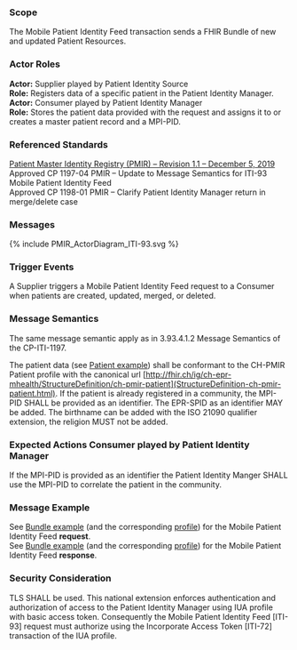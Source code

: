 ### Scope

The Mobile Patient Identity Feed transaction sends a FHIR Bundle of new and updated Patient Resources.

### Actor Roles

**Actor:** Supplier played by Patient Identity Source   
**Role:** Registers data of a specific patient in the Patient Identity Manager.   
**Actor:** Consumer played by Patient Identity Manager   
**Role:** Stores the patient data provided with the request and assigns it to or creates a master patient record and a MPI-PID.   

### Referenced Standards

[Patient Master Identity Registry (PMIR) – Revision 1.1 – December 5, 2019](https://www.ihe.net/uploadedFiles/Documents/ITI/IHE_ITI_Suppl_PMIR.pdf)   
Approved CP 1197-04 PMIR – Update to Message Semantics for ITI-93 Mobile Patient Identity Feed   
Approved CP 1198-01 PMIR – Clarify Patient Identity Manager return in merge/delete case

### Messages

{% include PMIR_ActorDiagram_ITI-93.svg %}

### Trigger Events

A Supplier triggers a Mobile Patient Identity Feed request to a Consumer when patients are created, updated,
merged, or deleted.

### Message Semantics

The same message semantic apply as in 3.93.4.1.2 Message Semantics of the CP-ITI-1197.

The patient data (see [Patient example](Patient-PatientPmirFeed.html)) shall be conformant to the CH-PMIR Patient profile with the canonical url
[http://fhir.ch/ig/ch-epr-mhealth/StructureDefinition/ch-pmir-patient](StructureDefinition-ch-pmir-patient.html). 
If the patient is already registered in a community, the MPI-PID SHALL be provided as an identifier. The EPR-SPID 
as an identifier MAY be added. The birthname can be added with the ISO 21090 qualifier extension, the religion MUST
not be added.

### Expected Actions Consumer played by Patient Identity Manager

If the MPI-PID is provided as an identifier the Patient Identity Manger SHALL use the MPI-PID to correlate
the patient in the community.

### Message Example

See [Bundle example](Bundle-BundlePmirFeed.html) (and the corresponding [profile](StructureDefinition-ch-pmir-bundle.html)) for the Mobile Patient Identity Feed **request**.   
See [Bundle example](Bundle-BundlePmirResponse.html) (and the corresponding [profile](StructureDefinition-ch-pmir-bundle-response.html)) for the Mobile Patient Identity Feed **response**.

### Security Consideration
TLS SHALL be used. This national extension enforces authentication and authorization of access to the
Patient Identity Manager using IUA profile with basic access token. Consequently
the Mobile Patient Identity Feed [ITI-93] request must authorize using the Incorporate Access Token
[ITI-72] transaction of the IUA profile.